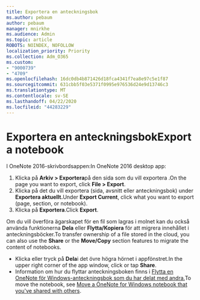 ```yaml
---
title: Exportera en anteckningsbok
ms.author: pebaum
author: pebaum
manager: mnirkhe
ms.audience: Admin
ms.topic: article
ROBOTS: NOINDEX, NOFOLLOW
localization_priority: Priority
ms.collection: Adm_O365
ms.custom:
- "9000739"
- "4709"
ms.openlocfilehash: 16dc0db4b871426d18fca4341f7ea8e97c5e1f87
ms.sourcegitcommit: 631cbb5f03e5371f0995e976536d24e9d13746c3
ms.translationtype: MT
ms.contentlocale: sv-SE
ms.lasthandoff: 04/22/2020
ms.locfileid: "44283229"
---
```

# <a name="export-a-notebook"></a><span data-ttu-id="461e3-102">Exportera en anteckningsbok</span><span class="sxs-lookup"><span data-stu-id="461e3-102">Export a notebook</span></span>

<span data-ttu-id="461e3-103">I OneNote 2016-skrivbordsappen:</span><span class="sxs-lookup"><span data-stu-id="461e3-103">In OneNote 2016 desktop app:</span></span>

1. <span data-ttu-id="461e3-104">Klicka på **Arkiv > Exportera**på den sida som du vill exportera .</span><span class="sxs-lookup"><span data-stu-id="461e3-104">On the page you want to export, click **File > Export**.</span></span>
2. <span data-ttu-id="461e3-105">Klicka på det du vill exportera (sida, avsnitt eller anteckningsbok) under **Exportera aktuellt.**</span><span class="sxs-lookup"><span data-stu-id="461e3-105">Under **Export Current**, click what you want to export (page, section, or notebook).</span></span>
3. <span data-ttu-id="461e3-106">Klicka på **Exportera**.</span><span class="sxs-lookup"><span data-stu-id="461e3-106">Click **Export**.</span></span>
 
<span data-ttu-id="461e3-107">Om du vill överföra ägarskapet för en fil som lagras i molnet kan du också använda funktionerna **Dela** eller **Flytta/Kopiera** för att migrera innehållet i anteckningsböcker.</span><span class="sxs-lookup"><span data-stu-id="461e3-107">To transfer ownership of a file stored in the cloud, you can also use the **Share** or the **Move/Copy** section features to migrate the content of notebooks.</span></span>  

- <span data-ttu-id="461e3-108">Klicka eller tryck på **Dela**i det övre högra hörnet i appfönstret.</span><span class="sxs-lookup"><span data-stu-id="461e3-108">In the upper right corner of the app window, click or tap **Share**.</span></span>
- <span data-ttu-id="461e3-109">Information om hur du flyttar anteckningsboken finns i [Flytta en OneNote för Windows-anteckningsbok som du har delat med andra.](https://support.office.com/article/move-a-onenote-for-windows-notebook-that-you-ve-shared-with-others-56c7659e-1850-49a6-8874-e2db6b440cd4?ui=en-US&rs=en-US&ad=US)</span><span class="sxs-lookup"><span data-stu-id="461e3-109">To move the notebook, see [Move a OneNote for Windows notebook that you've shared with others](https://support.office.com/article/move-a-onenote-for-windows-notebook-that-you-ve-shared-with-others-56c7659e-1850-49a6-8874-e2db6b440cd4?ui=en-US&rs=en-US&ad=US).</span></span>
